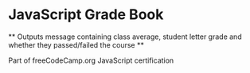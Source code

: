 # JavaScript Grade Book

** Outputs message containing class average, student letter grade and whether they passed/failed the course **

Part of freeCodeCamp.org JavaScript certification
